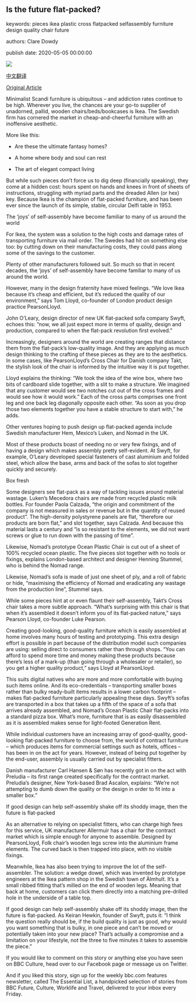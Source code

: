 ## Is the future flat-packed?

keywords: pieces ikea plastic cross flatpacked selfassembly furniture design quality chair future

authors: Clare Dowdy

publish date: 2020-05-05 00:00:00

![](https://ichef.bbci.co.uk/wwfeatures/live/624_351/images/live/p0/8c/9t/p08c9tnc.jpg)

[中文翻译](Is%20the%20future%20flat-packed%3F_zh.md)

[Original Article](https://www.bbc.com/culture/story/20200505-the-joy-and-pain-of-flat-packed-furniture)

Minimalist Scandi furniture is ubiquitous – and addiction rates continue to be high. Wherever you live, the chances are your go-to supplier of unadorned, pallid, wooden chairs/beds/bookcases is Ikea. The Swedish firm has cornered the market in cheap-and-cheerful furniture with an inoffensive aesthetic.

More like this:

- Are these the ultimate fantasy homes?

- A home where body and soul can rest

- The art of elegant compact living

But while such pieces don’t force us to dig deep (financially speaking), they come at a hidden cost: hours spent on hands and knees in front of sheets of instructions, struggling with myriad parts and the dreaded Allen (or hex) key. Because Ikea is the champion of flat-packed furniture, and has been ever since the launch of its simple, stable, circular Delfi table in 1953.

The ‘joys’ of self-assembly have become familiar to many of us around the world

For Ikea, the system was a solution to the high costs and damage rates of transporting furniture via mail order. The Swedes had hit on something else too: by cutting down on their manufacturing costs, they could pass along some of the savings to the customer.

Plenty of other manufacturers followed suit. So much so that in recent decades, the ‘joys’ of self-assembly have become familiar to many of us around the world.

However, many in the design fraternity have mixed feelings. “We love Ikea because it’s cheap and efficient, but it’s reduced the quality of our environment,” says Tom Lloyd, co-founder of London product design practice PearsonLloyd.

John O’Leary, design director of new UK flat-packed sofa company Swyft, echoes this: “now, we all just expect more in terms of quality, design and production, compared to when the flat-pack revolution first evolved.”

Increasingly, designers around the world are creating ranges that distance them from the flat-pack’s low-quality image. And they are applying as much design thinking to the crafting of these pieces as they are to the aesthetics. In some cases, like PearsonLloyd’s Cross Chair for Danish company Takt, the stylish look of the chair is informed by the intuitive way it is put together.

Lloyd explains the thinking: “We took the idea of the wine box, where two bits of cardboard slide together, with a slit to make a structure. We imagined that any customer would see two notches cut out of the cross frames and would see how it would work.” Each of the cross parts comprises one front leg and one back leg diagonally opposite each other. “As soon as you drop those two elements together you have a stable structure to start with,” he adds.

Other ventures hoping to push design up flat-packed agenda include Swedish manufacturer Hem, Mexico’s Luken, and Nomad in the UK.

Most of these products boast of needing no or very few fixings, and of having a design which makes assembly pretty self-evident. At Swyft, for example, O’Leary developed special fasteners of cast aluminium and folded steel, which allow the base, arms and back of the sofas to slot together quickly and securely.

Box fresh

Some designers see flat-pack as a way of tackling issues around material wastage. Luken’s Mecedora chairs are made from recycled plastic milk bottles. For founder Paola Calzada, “the origin and commitment of the company is not measured in sales or revenue but in the quantity of reused product”. The high-density polystyrene panels are flat, “therefore our products are born flat,” and slot together, says Calzada. And because this material lasts a century and “is so resistant to the elements, we did not want screws or glue to run down with the passing of time”.

Likewise, Nomad’s prototype Ocean Plastic Chair is cut out of a sheet of 100% recycled ocean plastic. The five pieces slot together with no tools or fixings, explains London-based architect and designer Henning Stummel, who is behind the Nomad range.

Likewise, Nomad’s sofa is made of just one sheet of ply, and a roll of fabric or hide, “maximising the efficiency of Nomad and eradicating any wastage from the production line”, Stummel says.

While some pieces hint at or even flaunt their self-assembly, Takt’s Cross chair takes a more subtle approach. “What’s surprising with this chair is that when it’s assembled it doesn’t inform you of its flat-packed nature,” says Pearson Lloyd, co-founder Luke Pearson.

Creating good-looking, good-quality furniture which is easily assembled at home involves many hours of testing and prototyping. This extra design effort is possible in part because of the distribution model such companies are using: selling direct to consumers rather than through shops. “You can afford to spend more time and money making these products because there’s less of a mark-up (than going through a wholesaler or retailer), so you get a higher quality product,” says Lloyd at PearsonLloyd.

This suits digital natives who are more and more comfortable with buying such items online. And its eco-credentials – transporting smaller boxes rather than bulky ready-built items results in a lower carbon footprint – makes flat-packed furniture particularly appealing these days. Swyft’s sofas are transported in a box that takes up a fifth of the space of a sofa that arrives already assembled, and Nomad’s Ocean Plastic Chair flat-packs into a standard pizza box. What’s more, furniture that is as easily disassembled as it is assembled makes sense for light-footed Generation Rent.

While individual customers have an increasing array of good-quality, good-looking flat-packed furniture to choose from, the world of contract furniture – which produces items for commercial settings such as hotels, offices – has been in on the act for years. However, instead of being put together by the end-user, assembly is usually carried out by specialist fitters.

Danish manufacturer Carl Hansen & Søn has recently got in on the act with Preludia – its first range created specifically for the contract market. Preludia’s designer, New York-based Brad Ascalon, explains: “We’re not attempting to dumb down the quality or the design in order to fit into a smaller box.”

If good design can help self-assembly shake off its shoddy image, then the future is flat-packed

As an alternative to relying on specialist fitters, who can charge high fees for this service, UK manufacturer Allermuir has a chair for the contract market which is simple enough for anyone to assemble. Designed by PearsonLloyd, Folk chair’s wooden legs screw into the aluminium frame elements. The curved back is then trapped into place, with no visible fixings.

Meanwhile, Ikea has also been trying to improve the lot of the self-assembler. The solution: a wedge dowel, which was invented by prototype engineers at the Ikea pattern shop in the Swedish town of Älmhult. It’s a small ribbed fitting that’s milled on the end of wooden legs. Meaning that back at home, customers can click them directly into a matching pre-drilled hole in the underside of a table top.

If good design can help self-assembly shake off its shoddy image, then the future is flat-packed. As Keiran Hewkin, founder of Swyft, puts it: “I think the question really should be, if the build quality is just as good, why would you want something that is bulky, in one piece and can’t be moved or potentially taken into your new place? That’s actually a compromise and a limitation on your lifestyle, not the three to five minutes it takes to assemble the piece.”

If you would like to comment on this story or anything else you have seen on BBC Culture, head over to our Facebook page or message us on Twitter.

And if you liked this story, sign up for the weekly bbc.com features newsletter, called The Essential List, a handpicked selection of stories from BBC Future, Culture, Worklife and Travel, delivered to your inbox every Friday.